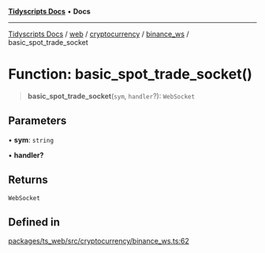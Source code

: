 [**Tidyscripts Docs**](../../../../../../../README.md) • **Docs**

***

[Tidyscripts Docs](../../../../../../../globals.md) / [web](../../../../../README.md) / [cryptocurrency](../../../README.md) / [binance\_ws](../README.md) / basic\_spot\_trade\_socket

# Function: basic\_spot\_trade\_socket()

> **basic\_spot\_trade\_socket**(`sym`, `handler`?): `WebSocket`

## Parameters

• **sym**: `string`

• **handler?**

## Returns

`WebSocket`

## Defined in

[packages/ts\_web/src/cryptocurrency/binance\_ws.ts:62](https://github.com/sheunaluko/tidyscripts/blob/master/packages/ts_web/src/cryptocurrency/binance_ws.ts#L62)
